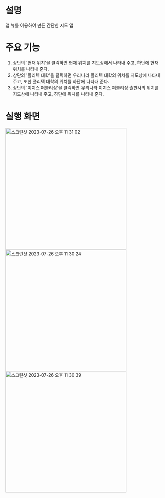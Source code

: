 # 설명
맵 뷰를 이용하여 만든 간단한 지도 앱

# 주요 기능
1. 상단의 '현재 위치'을 클릭하면 현재 위치를 지도상에서 나타내 주고, 하단에 현재 위치를 나타내 준다.
2. 상단의 '폴리텍 대학'을 클릭하면 우리나라 폴리텍 대학의 위치를 지도상에 나타내 주고, 또한 폴리텍 대학의 위치를 하단에 나타내 준다.
3. 상단의 '이지스 퍼블리싱'을 클릭하면 우리나라 이지스 퍼블리싱 출판사의 위치를 지도상에 나타내 주고, 하단에 위치를 나타내 준다.

# 실행 화면

<img width="385" alt="스크린샷 2023-07-26 오후 11 31 02" src="https://github.com/taeyoonL/map_view/assets/132141316/ad01d102-bcd5-4d5a-be9d-c01b3dd52698">

<img width="385" alt="스크린샷 2023-07-26 오후 11 30 24" src="https://github.com/taeyoonL/map_view/assets/132141316/5f4dc5a9-6589-41a7-833e-4a4dda60909c">

<img width="385" alt="스크린샷 2023-07-26 오후 11 30 39" src="https://github.com/taeyoonL/map_view/assets/132141316/18eea5db-473c-4216-bc14-620eb61afa99">
